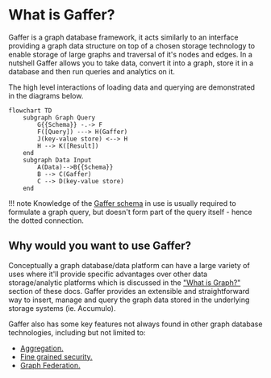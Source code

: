 # What is Gaffer?

Gaffer is a graph database framework, it acts similarly to an interface
providing a graph data structure on top of a chosen storage technology to enable
storage of large graphs and traversal of it's nodes and edges. In a nutshell
Gaffer allows you to take data, convert it into a graph, store it in a database
and then run queries and analytics on it.

The high level interactions of loading data and querying are demonstrated in the
diagrams below.

```mermaid
flowchart TD
    subgraph Graph Query
        G{{Schema}} -.-> F
        F([Query]) ---> H(Gaffer)
        J(key-value store) <--> H
        H --> K([Result])
    end
    subgraph Data Input
        A(Data)-->B{{Schema}}
        B --> C(Gaffer)
        C --> D(key-value store)
    end
```

!!! note
    Knowledge of the [Gaffer schema](../schema.md) in use is usually required to
    formulate a graph query, but doesn't form part of the query itself - hence the dotted connection.

## Why would you want to use Gaffer?

Conceptually a graph database/data platform can have a large variety of uses
where it'll provide specific advantages over other data storage/analytic
platforms which is discussed in the ["What is Graph?"](./what-is-a-graph.md)
section of these docs. Gaffer provides an extensible and straightforward way to
insert, manage and query the graph data stored in the underlying storage systems
(ie. Accumulo).

Gaffer also has some key features not always found in other graph database
technologies, including but not limited to:

- [Aggregation.](./what-is-aggregation.md)
- [Fine grained security.](../../administration-guide/security/security-guide.md)
- [Graph Federation.](../../administration-guide/gaffer-stores/federated-store.md)

